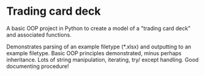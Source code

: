 # Trading card deck

A basic OOP project in Python to create a model of a "trading card deck" and associated functions.

Demonstrates parsing of an example filetype (*.xlsx) and outputting to an example filetype. Basic OOP principles demonstrated,
minus perhaps inheritance. Lots of string manipulation, iterating, try/ except handling. Good documenting procedure!
